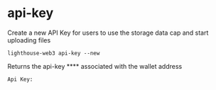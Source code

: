 # api-key

Create a new API Key for users to use the storage data cap and start uploading files

```
lighthouse-web3 api-key --new
```

Returns the api-key **** associated with the wallet address

```
Api Key: 
```

